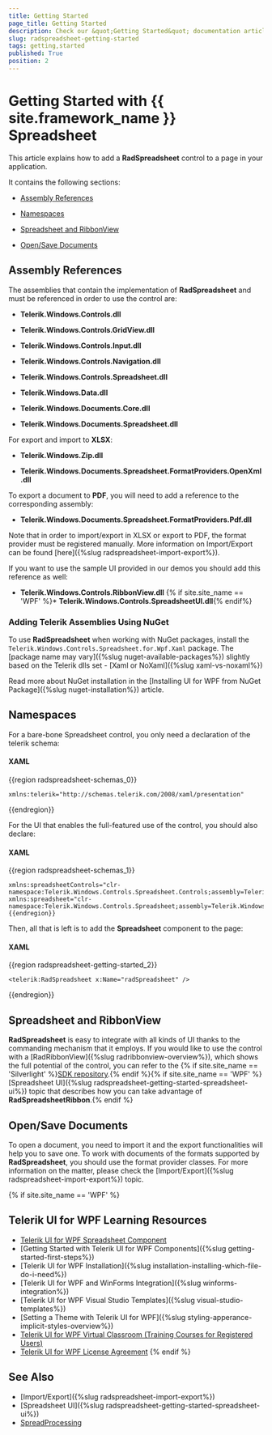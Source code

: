 ```yaml
---
title: Getting Started
page_title: Getting Started
description: Check our &quot;Getting Started&quot; documentation article for the RadSpreadsheet {{ site.framework_name }} control.
slug: radspreadsheet-getting-started
tags: getting,started
published: True
position: 2
---
```


# Getting Started with {{ site.framework_name }} Spreadsheet

This article explains how to add a __RadSpreadsheet__ control to a page in your application.

It contains the following sections:

* [Assembly References](#assembly-references)

* [Namespaces](#namespaces)

* [Spreadsheet and RibbonView](#spreadsheet-and-ribbonview)

* [Open/Save Documents](#opensave-documents)

## Assembly References

The assemblies that contain the implementation of __RadSpreadsheet__ and must be referenced in order to use the control are:
        

* **Telerik.Windows.Controls.dll**

* **Telerik.Windows.Controls.GridView.dll**

* **Telerik.Windows.Controls.Input.dll**

* **Telerik.Windows.Controls.Navigation.dll**

* **Telerik.Windows.Controls.Spreadsheet.dll**

* **Telerik.Windows.Data.dll**

* **Telerik.Windows.Documents.Core.dll**

* **Telerik.Windows.Documents.Spreadsheet.dll**

For export and import to **XLSX**:

* **Telerik.Windows.Zip.dll**

* **Telerik.Windows.Documents.Spreadsheet.FormatProviders.OpenXml.dll**

To export a document to **PDF**, you will need to add a reference to the corresponding assembly:

* **Telerik.Windows.Documents.Spreadsheet.FormatProviders.Pdf.dll**

Note that in order to import/export in XLSX or export to PDF, the format provider must be registered manually. More information on Import/Export can be found [here]({%slug radspreadsheet-import-export%}).

If you want to use the sample UI provided in our demos you should add this reference as well:        

* **Telerik.Windows.Controls.RibbonView.dll**
{% if site.site_name == 'WPF' %}* **Telerik.Windows.Controls.SpreadsheetUI.dll**{% endif%}

### Adding Telerik Assemblies Using NuGet

To use __RadSpreadsheet__ when working with NuGet packages, install the `Telerik.Windows.Controls.Spreadsheet.for.Wpf.Xaml` package. The [package name may vary]({%slug nuget-available-packages%}) slightly based on the Telerik dlls set - [Xaml or NoXaml]({%slug xaml-vs-noxaml%})

Read more about NuGet installation in the [Installing UI for WPF from NuGet Package]({%slug nuget-installation%}) article.

## Namespaces

For a bare-bone Spreadsheet control, you only need a declaration of the telerik schema:

#### __XAML__

{{region radspreadsheet-schemas_0}}

	xmlns:telerik="http://schemas.telerik.com/2008/xaml/presentation" 
{{endregion}}



For the UI that enables the full-featured use of the control, you should also declare:

#### __XAML__

{{region radspreadsheet-schemas_1}}

	xmlns:spreadsheetControls="clr-namespace:Telerik.Windows.Controls.Spreadsheet.Controls;assembly=Telerik.Windows.Controls.Spreadsheet"
	xmlns:spreadsheet="clr-namespace:Telerik.Windows.Controls.Spreadsheet;assembly=Telerik.Windows.Controls.Spreadsheet"
	{{endregion}}


Then, all that is left is to add the __Spreadsheet__ component to the page:
      

#### __XAML__

{{region radspreadsheet-getting-started_2}}

	<telerik:RadSpreadsheet x:Name="radSpreadsheet" />
{{endregion}}



## Spreadsheet and RibbonView


__RadSpreadsheet__ is easy to integrate with all kinds of UI thanks to the commanding mechanism that it employs. If you would like to use the control with a [RadRibbonView]({%slug radribbonview-overview%}), which shows the full potential of the control, you can refer to the {% if site.site_name == 'Silverlight' %}[SDK repository](https://github.com/telerik/xaml-sdk/tree/master/Spreadsheet/SL/FirstLook).{% endif %}{% if site.site_name == 'WPF' %} [Spreadsheet UI]({%slug radspreadsheet-getting-started-spreadsheet-ui%}) topic that describes how you can take advantage of **RadSpreadsheetRibbon**.{% endif %}        

## Open/Save Documents

To open a document, you need to import it and the export functionalities will help you to save one. To work with documents of the formats supported by **RadSpreadsheet**, you should use the format provider classes. For more information on the matter, please check the [Import/Export]({%slug radspreadsheet-import-export%}) topic.

{% if site.site_name == 'WPF' %}
## Telerik UI for WPF Learning Resources

* [Telerik UI for WPF Spreadsheet Component](https://www.telerik.com/products/wpf/spreadsheet.aspx)
* [Getting Started with Telerik UI for WPF Components]({%slug getting-started-first-steps%})
* [Telerik UI for WPF Installation]({%slug installation-installing-which-file-do-i-need%})
* [Telerik UI for WPF and WinForms Integration]({%slug winforms-integration%})
* [Telerik UI for WPF Visual Studio Templates]({%slug visual-studio-templates%})
* [Setting a Theme with Telerik UI for WPF]({%slug styling-apperance-implicit-styles-overview%})
* [Telerik UI for WPF Virtual Classroom (Training Courses for Registered Users)](https://learn.telerik.com/learn/course/external/view/elearning/16/telerik-ui-for-wpf) 
* [Telerik UI for WPF License Agreement](https://www.telerik.com/purchase/license-agreement/wpf-dlw-s)
{% endif %}

## See Also

* [Import/Export]({%slug radspreadsheet-import-export%})
* [Spreadsheet UI]({%slug radspreadsheet-getting-started-spreadsheet-ui%})
* [SpreadProcessing](https://docs.telerik.com/devtools/document-processing/libraries/radspreadprocessing/overview)